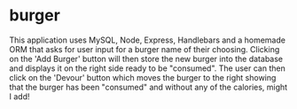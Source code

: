 # burger

This application uses MySQL, Node, Express, Handlebars and a homemade ORM that asks for user input for a burger name of their choosing. Clicking on the 'Add Burger' button will then store the new burger into the database and displays it on the right side ready to be "consumed". The user can then click on the 'Devour' button which moves the burger to the right showing that the burger has been "consumed" and without any of the calories, might I add!